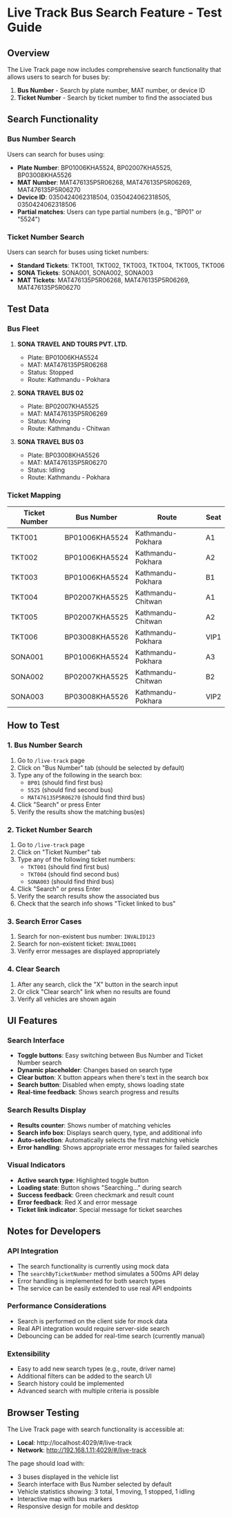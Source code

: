 # Live Track Bus Search Feature - Test Guide

## Overview
The Live Track page now includes comprehensive search functionality that allows users to search for buses by:
1. **Bus Number** - Search by plate number, MAT number, or device ID
2. **Ticket Number** - Search by ticket number to find the associated bus

## Search Functionality

### Bus Number Search
Users can search for buses using:
- **Plate Number**: BP01006KHA5524, BP02007KHA5525, BP03008KHA5526
- **MAT Number**: MAT476135P5R06268, MAT476135P5R06269, MAT476135P5R06270
- **Device ID**: 0350424062318504, 0350424062318505, 0350424062318506
- **Partial matches**: Users can type partial numbers (e.g., "BP01" or "5524")

### Ticket Number Search
Users can search for buses using ticket numbers:
- **Standard Tickets**: TKT001, TKT002, TKT003, TKT004, TKT005, TKT006
- **SONA Tickets**: SONA001, SONA002, SONA003
- **MAT Tickets**: MAT476135P5R06268, MAT476135P5R06269, MAT476135P5R06270

## Test Data

### Bus Fleet
1. **SONA TRAVEL AND TOURS PVT. LTD.**
   - Plate: BP01006KHA5524
   - MAT: MAT476135P5R06268
   - Status: Stopped
   - Route: Kathmandu - Pokhara

2. **SONA TRAVEL BUS 02**
   - Plate: BP02007KHA5525
   - MAT: MAT476135P5R06269
   - Status: Moving
   - Route: Kathmandu - Chitwan

3. **SONA TRAVEL BUS 03**
   - Plate: BP03008KHA5526
   - MAT: MAT476135P5R06270
   - Status: Idling
   - Route: Kathmandu - Pokhara

### Ticket Mapping
| Ticket Number | Bus Number | Route | Seat |
|---------------|------------|-------|------|
| TKT001 | BP01006KHA5524 | Kathmandu-Pokhara | A1 |
| TKT002 | BP01006KHA5524 | Kathmandu-Pokhara | A2 |
| TKT003 | BP01006KHA5524 | Kathmandu-Pokhara | B1 |
| TKT004 | BP02007KHA5525 | Kathmandu-Chitwan | A1 |
| TKT005 | BP02007KHA5525 | Kathmandu-Chitwan | A2 |
| TKT006 | BP03008KHA5526 | Kathmandu-Pokhara | VIP1 |
| SONA001 | BP01006KHA5524 | Kathmandu-Pokhara | A3 |
| SONA002 | BP02007KHA5525 | Kathmandu-Chitwan | B2 |
| SONA003 | BP03008KHA5526 | Kathmandu-Pokhara | VIP2 |

## How to Test

### 1. Bus Number Search
1. Go to `/live-track` page
2. Click on "Bus Number" tab (should be selected by default)
3. Type any of the following in the search box:
   - `BP01` (should find first bus)
   - `5525` (should find second bus)
   - `MAT476135P5R06270` (should find third bus)
4. Click "Search" or press Enter
5. Verify the results show the matching bus(es)

### 2. Ticket Number Search
1. Go to `/live-track` page
2. Click on "Ticket Number" tab
3. Type any of the following ticket numbers:
   - `TKT001` (should find first bus)
   - `TKT004` (should find second bus)
   - `SONA003` (should find third bus)
4. Click "Search" or press Enter
5. Verify the search results show the associated bus
6. Check that the search info shows "Ticket linked to bus"

### 3. Search Error Cases
1. Search for non-existent bus number: `INVALID123`
2. Search for non-existent ticket: `INVALID001`
3. Verify error messages are displayed appropriately

### 4. Clear Search
1. After any search, click the "X" button in the search input
2. Or click "Clear search" link when no results are found
3. Verify all vehicles are shown again

## UI Features

### Search Interface
- **Toggle buttons**: Easy switching between Bus Number and Ticket Number search
- **Dynamic placeholder**: Changes based on search type
- **Clear button**: X button appears when there's text in the search box
- **Search button**: Disabled when empty, shows loading state
- **Real-time feedback**: Shows search progress and results

### Search Results Display
- **Results counter**: Shows number of matching vehicles
- **Search info box**: Displays search query, type, and additional info
- **Auto-selection**: Automatically selects the first matching vehicle
- **Error handling**: Shows appropriate error messages for failed searches

### Visual Indicators
- **Active search type**: Highlighted toggle button
- **Loading state**: Button shows "Searching..." during search
- **Success feedback**: Green checkmark and result count
- **Error feedback**: Red X and error message
- **Ticket link indicator**: Special message for ticket searches

## Notes for Developers

### API Integration
- The search functionality is currently using mock data
- The `searchByTicketNumber` method simulates a 500ms API delay
- Error handling is implemented for both search types
- The service can be easily extended to use real API endpoints

### Performance Considerations
- Search is performed on the client side for mock data
- Real API integration would require server-side search
- Debouncing can be added for real-time search (currently manual)

### Extensibility
- Easy to add new search types (e.g., route, driver name)
- Additional filters can be added to the search UI
- Search history could be implemented
- Advanced search with multiple criteria is possible

## Browser Testing
The Live Track page with search functionality is accessible at:
- **Local**: http://localhost:4029/#/live-track
- **Network**: http://192.168.1.11:4029/#/live-track

The page should load with:
- 3 buses displayed in the vehicle list
- Search interface with Bus Number selected by default
- Vehicle statistics showing: 3 total, 1 moving, 1 stopped, 1 idling
- Interactive map with bus markers
- Responsive design for mobile and desktop
